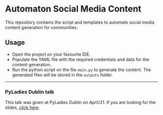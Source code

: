 # Automaton Social Media Content

This repository contains the script and templates to automate social media content generation for communities.

## Usage
+ Open the project on your favourite IDE.
+ Populate the YAML file with the required credentials and data for the content generation.
+ Run the python script on the file `main.py` to generate the content. The generated files will be stored in the `outputs` folder.

---

### PyLadies Dublin talk
This talk was given at PyLadies Dublin on April/21. If you are looking for the slides, [click here](https://www.canva.com/design/DAEcOH3e-9w/K4kX-x4_mMfkXWoX5tHiHg/view?utm_content=DAEcOH3e-9w&utm_campaign=designshare&utm_medium=link&utm_source=sharebutton).
